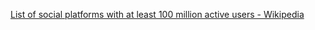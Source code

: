 
[List of social platforms with at least 100 million active users - Wikipedia](https://en.m.wikipedia.org/wiki/List_of_social_platforms_with_at_least_100_million_active_users)
